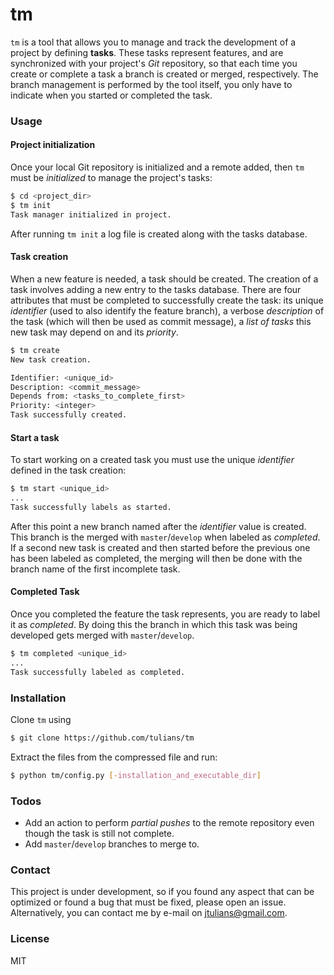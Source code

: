 # tm
`tm` is a tool that allows you to manage and track the development of a project by defining **tasks**. These tasks represent features, and are synchronized with your project's *Git* repository, so that each time you create or complete a task a branch is created or merged, respectively. The branch management is performed by the tool itself, you only have to indicate when you started or completed the task.

### Usage
#### Project initialization
Once your local Git repository is initialized and a remote added, then `tm` must be *initialized* to manage the project's tasks:
```sh
$ cd <project_dir>
$ tm init
Task manager initialized in project.
```
After running `tm init` a log file is created along with the tasks database.

#### Task creation
When a new feature is needed, a task should be created. The creation of a task involves adding a new entry to the tasks database. There are four attributes that must be completed to successfully create the task: its unique *identifier* (used to also identify the feature branch), a verbose *description* of the task (which will then be used as commit message), a *list of tasks* this new task may depend on and its *priority*.
```sh
$ tm create
New task creation.

Identifier: <unique_id>
Description: <commit_message>
Depends from: <tasks_to_complete_first>
Priority: <integer>
Task successfully created.
```
#### Start a task
To start working on a created task you must use the unique *identifier* defined in the task creation:
```sh
$ tm start <unique_id>
...
Task successfully labels as started.
```
After this point a new branch named after the *identifier* value is created. This branch is the merged with `master`/`develop` when labeled as *completed*. If a second new task is created and then started before the previous one has been labeled as completed, the merging will then be done with the branch name of the first incomplete task.

#### Completed Task
Once you completed the feature the task represents, you are ready to label it as *completed*. By doing this the branch in which this task was being developed gets merged with `master`/`develop`.
```sh
$ tm completed <unique_id>
...
Task successfully labeled as completed.
```

### Installation
Clone `tm` using
```sh
$ git clone https://github.com/tulians/tm
```
Extract the files from the compressed file and run:
```sh
$ python tm/config.py [-installation_and_executable_dir]
```

### Todos
  - Add an action to perform *partial pushes* to the remote repository even though the task is still not complete.
  - Add `master`/`develop` branches to merge to.

### Contact
This project is under development, so if you found any aspect that can be optimized or found a bug that must be fixed, please open an issue. Alternatively, you can contact me by e-mail on jtulians@gmail.com.

### License
MIT
